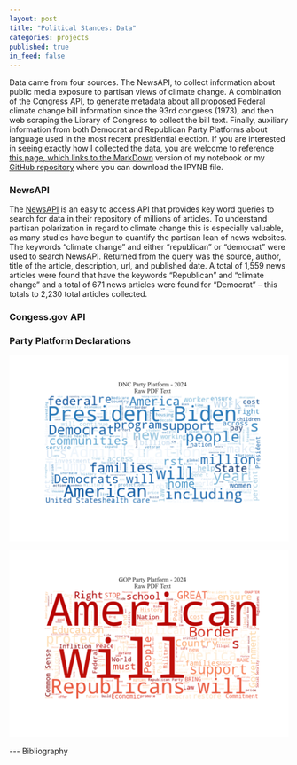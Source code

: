 ```yaml
---
layout: post
title: "Political Stances: Data"
categories: projects
published: true
in_feed: false
---
```


Data came from four sources. The NewsAPI, to collect information about public media exposure to partisan views of climate change. A combination of the Congress API, to generate metadata about all proposed Federal climate change bill information since the 93rd congress (1973), and then web scraping the Library of Congress to collect the bill text. Finally, auxiliary information from both Democrat and Republican Party Platforms about language used in the most recent presidential election. If you are interested in seeing exactly how I collected the data, you are welcome to reference [this page, which links to the MarkDown]('https://nataliermcastro.github.io/projects/2025/02/13/climate-data-cleaning.html') version of my notebook or my [GitHub repository]('https://github.com/NatalieRMCastro/climate-policy/blob/main/0.%20Data%20Collection%20-%20for%20website.ipynb') where you can download the IPYNB file.

### NewsAPI
The [NewsAPI](https://newsapi.org/) is an easy to access API that provides key word queries to search for data in their repository of millions of articles. To understand partisan polarization in regard to climate change this is especially valuable, as many studies have begun to quantify the partisan lean of news websites. The keywords “climate change” and either “republican” or “democrat” were used to search NewsAPI. Returned from the query was the source, author, title of the article, description, url, and published date. A total of 1,559 news articles were found that have the keywords “Republican” and “climate change” and a total of 671 news articles were found for “Democrat” – this totals to 2,230 total articles collected.

### Congess.gov API



### Party Platform Declarations 

<section>
	<p><span class="image fit"><img src="/assets/images/DNC Party Platform - Raw Text.png" alt=""  /></span> </p>
	<p><span class="image fit"><img src="/assets/images/GOP Party Platform - Raw Text.png" alt="" /></span> </p>
</section>


<section>
---
Bibliography

</section>
